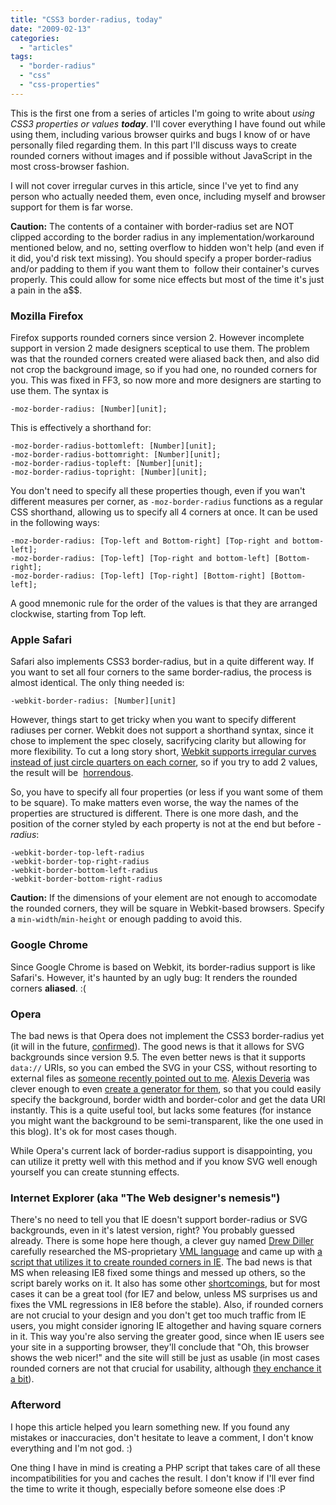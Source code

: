 ```yaml
---
title: "CSS3 border-radius, today"
date: "2009-02-13"
categories:
  - "articles"
tags:
  - "border-radius"
  - "css"
  - "css-properties"
---
```


This is the first one from a series of articles I'm going to write about _using CSS3 properties or values **today**_. I'll cover everything I have found out while using them, including various browser quirks and bugs I know of or have personally filed regarding them. In this part I'll discuss ways to create rounded corners without images and if possible without JavaScript in the most cross-browser fashion.

I will not cover irregular curves in this article, since I've yet to find any person who actually needed them, even once, including myself and browser support for them is far worse.

**Caution:** The contents of a container with border-radius set are NOT clipped according to the border radius in any implementation/workaround mentioned below, and no, setting overflow to hidden won't help (and even if it did, you'd risk text missing). You should specify a proper border-radius and/or padding to them if you want them to  follow their container's curves properly. This could allow for some nice effects but most of the time it's just a pain in the a$$.

### Mozilla Firefox

Firefox supports rounded corners since version 2. However incomplete support in version 2 made designers sceptical to use them. The problem was that the rounded corners created were aliased back then, and also did not crop the background image, so if you had one, no rounded corners for you. This was fixed in FF3, so now more and more designers are starting to use them. The syntax is

```
-moz-border-radius: [Number][unit];
```

This is effectively a shorthand for:
```
-moz-border-radius-bottomleft: [Number][unit];
-moz-border-radius-bottomright: [Number][unit];
-moz-border-radius-topleft: [Number][unit];
-moz-border-radius-topright: [Number][unit];
```

You don't need to specify all these properties though, even if you wan't different measures per corner, as `-moz-border-radius` functions as a regular CSS shorthand, allowing us to specify all 4 corners at once. It can be used in the following ways:

```
-moz-border-radius: [Top-left and Bottom-right] [Top-right and bottom-left];
-moz-border-radius: [Top-left] [Top-right and bottom-left] [Bottom-right];
-moz-border-radius: [Top-left] [Top-right] [Bottom-right] [Bottom-left];
```

A good mnemonic rule for the order of the values is that they are arranged clockwise, starting from Top left.

### Apple Safari

Safari also implements CSS3 border-radius, but in a quite different way. If you want to set all four corners to the same border-radius, the process is almost identical. The only thing needed is:

```
-webkit-border-radius: [Number][unit]
```

However, things start to get tricky when you want to specify different radiuses per corner. Webkit does not support a shorthand syntax, since it chose to implement the spec closely, sacrifycing clarity but allowing for more flexibility. To cut a long story short, [Webkit supports irregular curves instead of just circle quarters on each corner](http://www.css3.info/border-radius-apple-vs-mozilla/ "Read more about the difference between Mozilla's and Webkit's implementations"), so if you try to add 2 values, the result will be  [horrendous](http://www.css3.info/wp-content/uploads/2007/06/border-radius.png).

So, you have to specify all four properties (or less if you want some of them to be square). To make matters even worse, the way the names of the properties are structured is different. There is one more dash, and the position of the corner styled by each property is not at the end but before _-radius_:

```
-webkit-border-top-left-radius
-webkit-border-top-right-radius
-webkit-border-bottom-left-radius
-webkit-border-bottom-right-radius
```

**Caution:** If the dimensions of your element are not enough to accomodate the rounded corners, they will be square in Webkit-based browsers. Specify a `min-width`/`min-height` or enough padding to avoid this.

### Google Chrome

Since Google Chrome is based on Webkit, its border-radius support is like Safari's. However, it's haunted by an ugly bug: It renders the rounded corners **aliased**. :(

### Opera

The bad news is that Opera does not implement the CSS3 border-radius yet (it will in the future, [confirmed](http://twitter.com/dstorey/status/1177020119)). The good news is that it allows for SVG backgrounds since version 9.5. The even better news is that it supports `data://` URIs, so you can embed the SVG in your CSS, without resorting to external files as [someone recently pointed out to me](http://ejohn.org/blog/talk-performance-improvements-in-browsers/#comment-345434). [Alexis Deveria](http://a.deveria.com/) was clever enough to even [create a generator for them](http://a.deveria.com/roundgen/), so that you could easily specify the background, border width and border-color and get the data URI instantly. This is a quite useful tool, but lacks some features (for instance you might want the background to be semi-transparent, like the one used in this blog). It's ok for most cases though.

While Opera's current lack of border-radius support is disappointing, you can utilize it pretty well with this method and if you know SVG well enough yourself you can create stunning effects.

### Internet Explorer (aka "The Web designer's nemesis")

There's no need to tell you that IE doesn't support border-radius or SVG backgrounds, even in it's latest version, right? You probably guessed already. There is some hope here though, a clever guy named [Drew Diller](http://dillerdesign.wordpress.com/) carefully researched the MS-proprietary [VML language](http://en.wikipedia.org/wiki/Vector_Markup_Language) and came up with [a script that utilizes it to create rounded corners in IE](http://www.dillerdesign.com/experiment/DD_roundies/). The bad news is that MS when releasing IE8 fixed some things and messed up others, so the script barely works on it. It also has some other [shortcomings](http://www.dillerdesign.com/experiment/DD_roundies/#lacking), but for most cases it can be a great tool (for IE7 and below, unless MS surprises us and fixes the VML regressions in IE8 before the stable). Also, if rounded corners are not crucial to your design and you don't get too much traffic from IE users, you might consider ignoring IE altogether and having square corners in it. This way you're also serving the greater good, since when IE users see your site in a supporting browser, they'll conclude that "Oh, this browser shows the web nicer!" and the site will still be just as usable (in most cases rounded corners are not that crucial for usability, although [they enchance it a bit](http://www.usabilitypost.com/2008/09/24/the-function-of-rounded-corners/)).

### Afterword

I hope this article helped you learn something new. If you found any mistakes or inaccuracies, don't hesitate to leave a comment, I don't know everything and I'm not god. :)

One thing I have in mind is creating a PHP script that takes care of all these incompatibilities for you and caches the result. I don't know if I'll ever find the time to write it though, especially before someone else does :P
